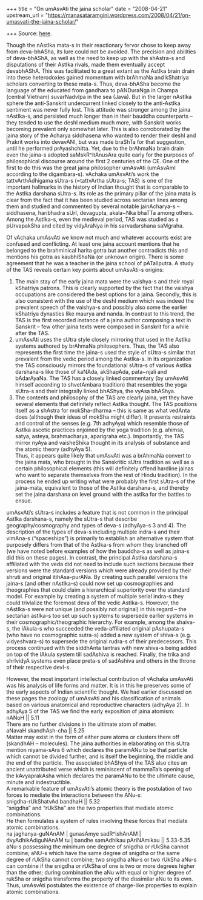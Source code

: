 +++
title = "On umAsvAti the jaina scholar"
date = "2008-04-21"
upstream_url = "https://manasataramgini.wordpress.com/2008/04/21/on-umasvati-the-jaina-scholar/"

+++
Source: [here](https://manasataramgini.wordpress.com/2008/04/21/on-umasvati-the-jaina-scholar/).

Though the nAstIka mata-s in their reactionary fervor chose to keep away from deva-bhASha, its lure could not be avoided. The precision and abilities of deva-bhAShA, as well as the need to keep up with the shAstra-s and disputations of their AstIka rivals, made them eventually accept devabhAShA. This was facilitated to a great extant as the AstIka brain drain into these heterodoxies gained momentum with brAhmaNa and kShatriya scholars converting to these mata-s. Thus, deva-bhASha become the language of the educated from gandhara to pANDuraNga in Champa
(central Vietnam) suvarNadvIpa in the sea (Java). But in the larger
nAstIka sphere the anti-Sanskrit undercurrent linked closely to the anti-AstIka sentiment was never fully lost. This attitude was stronger among the jaina nAstIka-s, and persisted much longer than in their bauddha counterparts – they tended to use the deshI medium much more, with Sanskrit works becoming prevalent only somewhat later. This is also corroborated by the jaina story of the Acharya siddhasena who wanted to render their deshI and Prakrit works into devavANI, but was made braShTa for that suggestion, until he performed prAyashchitta. Yet, due to the brAhmaNa brain drain even the jaina-s adopted saMskR^itAnusAra quite early for the purposes of philosophical discourse around the first 2 centuries of the CE. One of the first to do this was the great jaina philosopher umAsvAti (umAsvAmI according to the digambara-s). vAchaka umAsvAti’s work the tattvArthAdhigama sUtra-s (=tattvArtha sUtra-s; TAS) is one of the important hallmarks in the history of Indian thought that is comparable to the AstIka darshana sUtra-s. Its role as the primary pillar of the jaina mata is clear from the fact that it has been studied across sectarian lines among them and studied and commented by several notable jainAcharya-s – siddhasena, haribhadra sUrI, devagupta, akala\~Nka bhaTTa among others. Among the AstIka-s, even the medieval period, TAS was studied as a pUrvapakSha and cited by vidyAraNya in his sarvadarshana saMgraha.

Of vAchaka umAsvAti we know not much and whatever accounts exist are confused and conflicting. At least one jaina account mentions that he belonged to the brahminical harita gotra but another contradicts this and mentions his gotra as kaubhiShaNa (or unknown origin). There is some agreement that he was a teacher in the jaina school of pATalIputra. A study of the TAS reveals certain key points about umAsvAti-s origins:  
1) The main stay of the early jaina mata were the vaishya-s and their royal kShatriya patrons. This is clearly supported by the fact that the vaishya occupations are considered the best options for a jaina. Secondly, this is also consistent with the use of the deshI medium which was indeed the prevalent speech of the vaishya-s and possibly also some the earlier kShatriya dynasties like maurya and nanda. In contrast to this trend, the TAS is the first recorded instance of a jaina author composing a text in Sanskrit – few other jaina texts were composed in Sanskrit for a while after the TAS.  
2) umAsvAti uses the sUtra style closely mirroring that used in the AstIka systems authored by brAhmaNa philosophers. Thus, the TAS also represents the first time the jaina-s used the style of sUtra-s similar that prevalent from the vedic period among the AstIka-s. In its organization the TAS consciously mirrors the foundational sUtra-s of various AstIka darshana-s like those of kaNAda, akShapAda, pata\~njali and bAdarAyaNa. The TAS has a closely linked commentary (by umAsvAti himself according to shvetAmbara tradition) that resembles the yoga sUtra-s and their integrally linked bhAShya, the vyAsa bhAShya.  
3) The contents and philosophy of the TAS are clearly jaina, yet they have several elements that definitely reflect AstIka thought. The TAS positions itself as a shAstra for mokSha-dharma – this is same as what vedAnta does (although their ideas of mokSha might differ). It presents restraints and control of the senses (e.g. 7th adhyAya) which resemble those of AstIka ascetic practices enjoined by the yoga tradition (e.g. ahimsa, satya, asteya, brahmacharya, aparigraha etc.). Importantly, the TAS mirror nyAya and vaisheShika thought in its analysis of substance and the atomic theory (adhyAya 5).  
Thus, it appears quite likely that umAsvAti was a brAhmaNa convert to the jaina mata, who brought in the Sanskritic sUtra tradition as well as a certain philosophical elements (this will definitely offend hardline jainas who want to separate themselves from the rest of Hindu tradition). In the process he ended up writing what were probably the first sUtra-s of the jaina-mata, equivalent to those of the AstIka darshana-s, and thereby set the jaina darshana on level ground with the astIka for the battles to ensue.

umAsvAti’s sUtra-s includes a feature that is not common in the principal AstIka darshana-s, namely the sUtra-s that describe geography/cosmography and types of deva-s (adhyAya-s 3 and 4). The description of the types of deva-s including multiple indra-s and their vimAna-s (“spaceships”) is primarily to establish an alternative system that purposely differs from that of the AstIka-s from whom they branched off (we have noted before examples of how the bauddha-s as well as jaina-s did this on these pages). In contrast, the principal AstIka darshana-s affiliated with the veda did not need to include such sections because their versions were the standard versions which were already provided by their shruti and original itihAsa-purANa. By creating such parallel versions the jaina-s (and other nAstIka-s) could now set up cosmographies and theographies that could claim a hierarchical superiority over the standard model. For example by creating a system of multiple serial indra-s they could trivialize the foremost deva of the vedic AstIka-s. However, the nAstIka-s were not unique (and possibly not original) in this regard – the sectarian astIka-s too set up such systems to supersede earlier systems in their cosmographic/theographic hierarchy. For example, among the shaiva-s, the lAkula-s who succeeded the veda-affiliated original pAshupata-s (who have no cosmographic sutra-s) added a new system of shiva-s (e.g. vidyeshvara-s) to supersede the original rudra-s of their predecessors. This process continued with the siddhAnta tantras with new shiva-s being added on top of the lAkula system till sadAshiva is reached. Finally, the trika and shrIvidyA systems even place preta-s of sadAshiva and others in the throne of their respective devI-s.

However, the most important intellectual contribution of vAchaka umAsvAti was his analysis of life forms and matter. It is in this he preserves some of the early aspects of Indian scientific thought. We had earlier discussed on these pages the zoology of umAsvAti and his classification of animals based on various anatomical and reproductive characters (adhyAya 2). In adhyAya 5 of the TAS we find the early exposition of jaina atomism:  
nANoH \|\| 5.11  
There are no further divisions in the ultimate atom of matter.  
aNavaH skandhAsh-cha \|\| 5.25  
Matter may exist in the form of either pure atoms or clusters there off
(skandhAH – molecules). The jaina authorities in elaborating on this
sUtra mention niyama-sAra 6 which declares the paramANu to be that particle which cannot be divided further, and is itself the beginning, the middle and the end of the particle. The associated bhAShya of the TAS also cites an ancient unattributed verse which is reminiscent of mammaTa’s opening of the kAvyaprakAsha which declares the paramANu to be the ultimate cause, minute and indestructible.  
A remarkable feature of umAsvAti’s atomic theory is the postulation of two forces to mediate the interactions between the ANu-s:  
snigdha-rUkShatvAd bandhaH \|\| 5.32  
“snigdha” and “rUkSha” are the two properties that mediate atomic combinations.  
He then formulates a system of rules involving these forces that mediate atomic combinations.  
na jaghanya-guNAnAM \| gunasAmye sadR^ishAnAM \| dvyAdhikAdiguNAnAM tu \| bandhe samAdhikau pAriNAmikau \|\| 5.33-5.35  
aNu-s possessing the minimum one degree of snigdha or rUkSha cannot combine; aNU-s which have the same degree of snigdha or the same degree of rUkSha cannot combine; two snigdha aNu-s or two rUkSha aNu-s can combine if the snigdha or rUkSha of one is two or more degrees higher than the other; during combination the aNu with equal or higher degree of rukSha or snigdha transforms the property of the dissimilar aNu to its own. Thus, umAsvAti postulates the existence of charge-like properties to explain atomic combinations.

